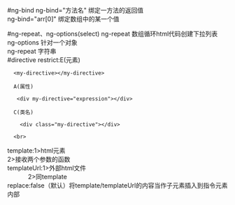 #ng-bind
 ng-bind="方法名" 绑定一方法的返回值<br>
 ng-bind="arr[0]" 绑定数组中的某一个值<br>

#ng-repeat、ng-options(select)
 ng-repeat 数组循环html代码创建下拉列表<br>
 ng-options 针对一个对象<br>
 ng-repeat 字符串<br>
#directive
 restrict:E(元素)
  ```
  	<my-directive></my-directive>
  ```
 	  A(属性)
 ```
	<div my-directive="expression"></div>
 ```
	  C(类名)
```
	<div class="my-directive"></div>
```
	  <br>
 template:1>html元素<br>
  	  2>接收两个参数的函数<br>
 templateUrl:1>外部html文件<br>
             2>同template<br>
 replace:false（默认）将template/templateUrl的内容当作子元素插入到指令元素内部
